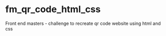 # fm_qr_code_html_css
 Front end masters - challenge to recreate qr code website using html and css
